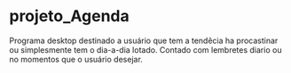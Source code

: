 # projeto_Agenda
Programa desktop destinado a usuário que tem a tendêcia ha procastinar ou simplesmente
tem o dia-a-dia lotado. Contado com lembretes diario ou no momentos que o usuário 
desejar.
